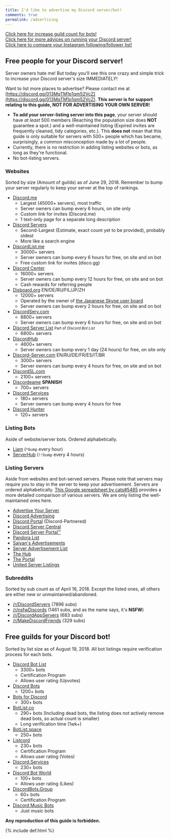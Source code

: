 ```yaml
---
title: I'd like to advertise my Discord server/bot!
comments: true
permalink: /advertising
---
```


<meta name="og:title" content="I'd like to advertise my Discord server/bot!">
<meta name="og:article:author" content="Austin Huang (The Double-Eyed Bus#6889)">
<meta name="og:description" content="Need people for your Discord server? Need guilds for your Discord bots? Then this page is for YOU to achieve your goal!">
<meta name="description" content="Need people for your Discord server? Need guilds for your Discord bots? Then this page is for YOU achieve your goal!">

<!--
<p align="right"><small>Sponsored by:</small><br />
<a href="https://discord.center/?a=cod4xXUltltp"><img src="https://cdn.discordapp.com/attachments/443377744143974420/443405967254618123/dcad.png" alt="Sponsored by Discord.Center" width="400" align="right" /></a></p>
-->

[Click here for increase guild count for bots!](#free-guilds-for-your-discord-bot)<br />[Click here for more advices on running your Discord server!](./discord-server-guide)<br />[Click here to compare your Instagram following/follower list!](./instagram-compare)
## Free people for your Discord server!

Server owners hate me! But today you'll see this one crazy and simple trick to increase your Discord server's size IMMEDIATELY!

Want to list more places to advertise? Please contact me at [https://discord.gg/013MqTM1p1qm52VcZ](https://discord.gg/013MqTM1p1qm52VcZ). **This server is for support relating to this guide, NOT FOR ADVERTISING YOUR OWN SERVER!**

* **To add your server-listing server into this page**, your server should have *at least* 500 members (Reaching the population size does **NOT** guarantee a spot.) and a well-maintained listing (Expired invites are frequently cleaned, tidy categories, etc.). This **does not** mean that this guide is only suitable for servers with 500+ people which has became, surprisingly, a common misconception made by a lot of people.
* Currently, there is no restriction in adding listing websites or bots, as long as they're functional.
* No bot-listing servers.
  
### Websites
Sorted by size (Amount of guilds) as of June 29, 2018. Remember to bump your server regularly to keep your server at the top of rankings.

* [Discord.me](http://discord.me)
  * Largest (45000+ servers), most traffic
  * Server owners can bump every 6 hours, on site only
  * Custom link for invites (Discord.me)
  * 1 text-only page for a separate long description
* [Discord Servers](http://discservs.co)
  * Second-Largest (Estimate, exact count yet to be provided), probably oldest
  * More like a search engine
* [DiscordList.me](http://discordlist.me)
  * 30000+ servers
  * Server owners can bump every 6 hours for free, on site and on bot
  * Free custom link for invites (disco.gg)
* [Discord Center](https://discord.center/?a=cod4xXUltltp)
  * 16000+ servers
  * Server owners can bump every 12 hours for free, on site and on bot
  * Cash rewards for referring people
* [Disboard.org](http://disboard.org/?ref=austinhuang.me) EN/DE/RU/FIL/JP/ZH
  * 12000+ servers
  * Operated by the owner of [the Japanese Skype user board](http://skypech.com)
  * Server owners can bump every 2 hours for free, on site and on bot
* [DiscordServ.com](http://discordserv.com)
  * 8800+ servers
  * Server owners can bump every 6 hours for free, on site and on bot
* [Discord Server List](https://discordbots.org/servers) <small>Part of <i>Discord Bot List</i></small>
  * 6800+ servers
* [DiscordHub](https://discordhub.com/servers/list)
  * 4600+ servers
  * Server owners can bump every 1 day (24 hours) for free, on site only
* [Discord-Server.com](http://discord-server.com) EN/RU/DE/FR/ES/IT/BR
  * 3000+ servers
  * Server owners can bump every 4 hours for free, on site and on bot
* [DiscordSL.com](https://discordsl.com/)
  * 2100+ servers
* [Discordeame](https://discordea.net) **SPANISH**
  * 700+ servers
* [Discord Services](http://discord.services)
  * 180+ servers
  * Server owners can bump every 4 hours for free
* [Discord Hunter](https://discordhunter.com/)
  * 120+ servers

### Listing Bots
Aside of website/server bots. Ordered alphabetically.

* [Liam](https://liam.advertise.racing/) (`*bump` every hour)
* [ServerHub](https://discordapp.com/oauth2/authorize?client_id=277420177283481601&scope=bot&permissions=351297) (`!!bump` every 4 hours)

### Listing Servers
Aside from websites and bot-served servers. Please note that servers may require you to stay in the server to keep your advertisement. Servers are ordered alphabetically. [This Google spreadsheet by cats#5485](https://docs.google.com/spreadsheets/d/1Ia8VYVrnggQR1Kvb982DzbjZMXjqqrtETPVE9ri7Jag/edit#gid=0) provides a more detailed comparison of various servers. We are only listing the well-maintained ones here.

* [Advertise Your Server](https://discord.gg/RrjdrGQ)
* [Discord Advertising](https://discord.gg/qHACJg3)
* [Discord Portal](https://discord.gg/KmZETQW) (Discord-Partnered)
* [Discord Server Central](http://discord.gg/PrzjCjG)
* [Discord Server Portal™](https://discord.gg/DbZd8pg)
* [Pandora List](https://discord.gg/mU9ezQ2)
* [Saiyan's Advertisements](https://discord.gg/s8dGbpz)
* [Server Advertisement List](http://discord.gg/Gb9gjd3)
* [The Hub](https://discord.gg/dGUC3F6)
* [The Portal](https://discord.gg/6HtGJ98)
* [United Server Listings](https://discord.gg/HbATpW2)

### Subreddits
Sorted by sub count as of April 16, 2018. Except the listed ones, all others are either new or unmaintained/abandoned.

* [/r/DiscordServers](https://www.reddit.com/r/discordservers/) (7896 subs)
* [/r/nsfwDiscords](https://www.reddit.com/r/nsfwDiscords/) (1461 subs, and as the name says, it's **NSFW**)
* [/r/DiscordAppServers](https://www.reddit.com/r/DiscordAppServers/) (683 subs)
* [/r/MakeDiscordFriends](https://www.reddit.com/r/MakeDiscordFriends/) (329 subs)

## Free guilds for your Discord bot!
Sorted by list size as of August 19, 2018. All bot listings require verification process for each bots.

* [Discord Bot List](https://discordbots.org)
  * 3300+ bots
  * Certification Program
  * Allows user rating (Upvotes)
* [Discord Bots](https://bots.discord.pw)
  * 1200+ bots
* [Bots for Discord](https://botsfordiscord.com/?ref=austinhuang.me)
  * 300+ bots
* [BotList.co](https://botlist.co/bots/filter?category=&platform=15&order=date)
  * 290+ bots (Including dead bots, the listing does not actively remove dead bots, so actual count is smaller)
  * Long verification time (1wk+)
* [BotList.space](https://botlist.space/)
  * 250+ bots
* [Listcord](https://www.listcord.com/)
  * 230+ bots
  * Certification Program
  * Allows user rating (Votes)
* [Discord.Services](http://discord.services/bots/?ref=austinhuang.me)
  * 230+ bots
* [Discord Bot World](https://discordbot.world/)
  * 100+ bots
  * Allows user rating (Likes)
* [DiscordBots.Group](https://discordbots.group/)
  * 60+ bots
  * Certification Program
* [Discord Music Bots](https://www.discordmusicbots.com/?ref=austinhuang.me)
  * Just music bots

**Any reproduction of this guide is forbidden.**

{% include def.html %}
